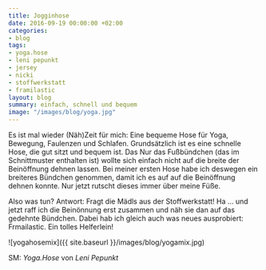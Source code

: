 ```yaml
---
title: Jogginhose
date: 2016-09-19 00:00:00 +02:00
categories:
- blog
tags:
- yoga.hose
- leni pepunkt
- jersey
- nicki
- stoffwerkstatt
- framilastic
layout: blog
summary: einfach, schnell und bequem
image: "/images/blog/yoga.jpg"
---
```


Es ist mal wieder (Näh)Zeit für mich: Eine bequeme Hose für Yoga, Bewegung, Faulenzen und Schlafen. Grundsätzlich ist es eine schnelle Hose, die gut sitzt und bequem ist. Das Nur das Fußbündchen (das im Schnittmuster enthalten ist) wollte sich einfach nicht auf die breite der Beinöffnung dehnen lassen. Bei meiner ersten Hose habe ich deswegen ein breiteres Bündchen genommen, damit ich es auf auf die Beinöffnung dehnen konnte. Nur jetzt rutscht dieses immer über meine Füße.

Also was tun? Antwort: Fragt die Mädls aus der Stoffwerkstatt! Ha ... und jetzt raff ich die Beinönnung erst zusammen und näh sie dan auf das gedehnte Bündchen. Dabei hab ich gleich auch was neues ausprobiert: Frmailastic. Ein tolles Helferlein!

![yogahosemix]({{ site.baseurl }}/images/blog/yogamix.jpg)

SM: *Yoga.Hose* von *Leni Pepunkt*
